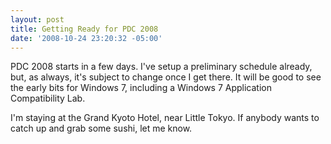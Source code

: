 ```yaml
---
layout: post
title: Getting Ready for PDC 2008
date: '2008-10-24 23:20:32 -05:00'
---
```


PDC 2008 starts in a few days. I've setup a preliminary schedule already, but, as always, it's subject to change once I get there. It will be good to see the early bits for Windows 7, including a Windows 7 Application Compatibility Lab.

I'm staying at the Grand Kyoto Hotel, near Little Tokyo. If anybody wants to catch up and grab some sushi, let me know.
